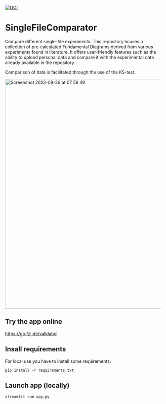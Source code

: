 

[![DOI](https://zenodo.org/badge/644310429.svg)](https://zenodo.org/badge/latestdoi/644310429)



# SingleFileComparator

Compare different single-file experiments.
This repository houses a collection of pre-calculated Fundamental Diagrams derived from various experiments found in literature. It offers user-friendly features such as the ability to upload personal data and compare it with the experimental data already available in the repository.

Comparison of data is facilitated through the use of the KS-test.


<img width="740" alt="Screenshot 2023-09-26 at 07 59 49" src="https://github.com/PedestrianDynamics/SingleFileComparator/assets/5772973/691d6cda-9758-4b98-8394-2869c9e5beee">

## Try the app online

https://go.fzj.de/validator

## Insall requirements

For local use you have to install some requirements:

```
pip install -r requirements.txt
```

## Launch app (locally)

```
streamlit run app.py
```

